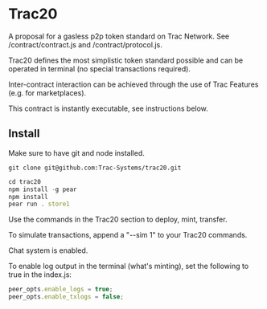# Trac20

A proposal for a gasless p2p token standard on Trac Network. See /contract/contract.js and /contract/protocol.js.

Trac20 defines the most simplistic token standard possible and can be operated in terminal (no special transactions required).

Inter-contract interaction can be achieved through the use of Trac Features (e.g. for marketplaces).

This contract is instantly executable, see instructions below.

## Install

Make sure to have git and node installed.

```shell
git clone git@github.com:Trac-Systems/trac20.git
```

```js
cd trac20
npm install -g pear
npm install
pear run . store1
```

Use the commands in the Trac20 section to deploy, mint, transfer.

To simulate transactions, append a "--sim 1" to your Trac20 commands.

Chat system is enabled.

To enable log output in the terminal (what's minting), set the following to true in the index.js:

```js
peer_opts.enable_logs = true;
peer_opts.enable_txlogs = false;
```

